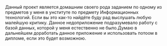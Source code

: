 Данный проект является домашним своего рода заданием по одному из предметов у меня в унституте по предмету Информационных технологий. Если вы это как-то найдёте буду рад выслушать любую малейшую критику. Данное недоприложение подразумевало работу с базой данных, которой у меня естественно не было.Думаю в дальнейшем доработать данное приложение и использовать потоом в дипломе, если это будет возможною. 
